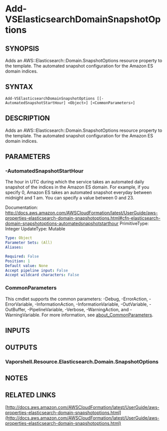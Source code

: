 # Add-VSElasticsearchDomainSnapshotOptions

## SYNOPSIS
Adds an AWS::Elasticsearch::Domain.SnapshotOptions resource property to the template.
The automated snapshot configuration for the Amazon ES domain indices.

## SYNTAX

```
Add-VSElasticsearchDomainSnapshotOptions [[-AutomatedSnapshotStartHour] <Object>] [<CommonParameters>]
```

## DESCRIPTION
Adds an AWS::Elasticsearch::Domain.SnapshotOptions resource property to the template.
The automated snapshot configuration for the Amazon ES domain indices.

## PARAMETERS

### -AutomatedSnapshotStartHour
The hour in UTC during which the service takes an automated daily snapshot of the indices in the Amazon ES domain.
For example, if you specify 0, Amazon ES takes an automated snapshot everyday between midnight and 1 am.
You can specify a value between 0 and 23.

Documentation: http://docs.aws.amazon.com/AWSCloudFormation/latest/UserGuide/aws-properties-elasticsearch-domain-snapshotoptions.html#cfn-elasticsearch-domain-snapshotoptions-automatedsnapshotstarthour
PrimitiveType: Integer
UpdateType: Mutable

```yaml
Type: Object
Parameter Sets: (All)
Aliases:

Required: False
Position: 1
Default value: None
Accept pipeline input: False
Accept wildcard characters: False
```

### CommonParameters
This cmdlet supports the common parameters: -Debug, -ErrorAction, -ErrorVariable, -InformationAction, -InformationVariable, -OutVariable, -OutBuffer, -PipelineVariable, -Verbose, -WarningAction, and -WarningVariable. For more information, see [about_CommonParameters](http://go.microsoft.com/fwlink/?LinkID=113216).

## INPUTS

## OUTPUTS

### Vaporshell.Resource.Elasticsearch.Domain.SnapshotOptions
## NOTES

## RELATED LINKS

[http://docs.aws.amazon.com/AWSCloudFormation/latest/UserGuide/aws-properties-elasticsearch-domain-snapshotoptions.html](http://docs.aws.amazon.com/AWSCloudFormation/latest/UserGuide/aws-properties-elasticsearch-domain-snapshotoptions.html)

